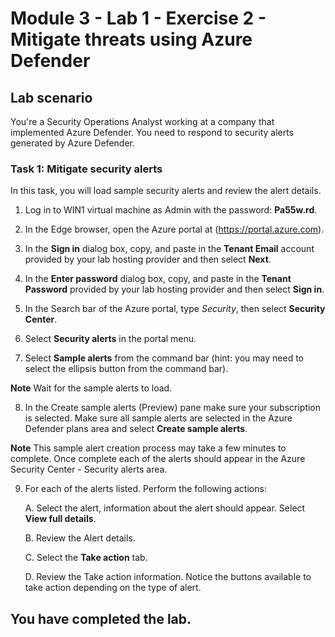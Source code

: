 # Module 3 - Lab 1 - Exercise 2 - Mitigate threats using Azure Defender

## Lab scenario

You're a Security Operations Analyst working at a company that implemented Azure Defender. You need to respond to security alerts generated by Azure Defender.

### Task 1: Mitigate security alerts

In this task, you will load sample security alerts and review the alert details.

1. Log in to WIN1 virtual machine as Admin with the password: **Pa55w.rd**.  

2. In the Edge browser, open the Azure portal at (https://portal.azure.com).

3. In the **Sign in** dialog box, copy, and paste in the **Tenant Email** account provided by your lab hosting provider and then select **Next**.

4. In the **Enter password** dialog box, copy, and paste in the **Tenant Password** provided by your lab hosting provider and then select **Sign in**.

5. In the Search bar of the Azure portal, type *Security*, then select **Security Center**.

6. Select **Security alerts** in the portal menu.

7. Select **Sample alerts** from the command bar (hint: you may need to select the ellipsis button from the command bar).

**Note** Wait for the sample alerts to load.

8. In the Create sample alerts (Preview) pane make sure your subscription is selected.  Make sure all sample alerts are selected in the Azure Defender plans area and select **Create sample alerts**.  

**Note** This sample alert creation process may take a few minutes to complete.  Once complete each of the alerts should appear in the Azure Security Center - Security alerts area.

9. For each of the alerts listed.  Perform the following actions:

    A. Select the alert, information about the alert should appear.  Select **View full details**.

    B. Review the Alert details.

    C. Select the **Take action** tab.

    D. Review the Take action information. Notice the buttons available to take action depending on the type of alert.

## You have completed the lab.
